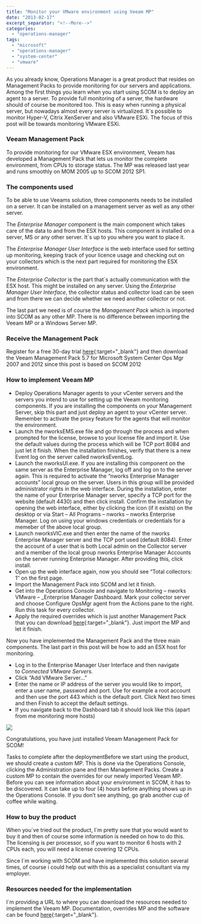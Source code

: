 ```yaml
---
title: "Monitor your VMware environment using Veeam MP"
date: "2013-02-17"
excerpt_separator: "<!--More-->"
categories: 
  - "operations-manager"
tags: 
  - "microsoft"
  - "operations-manager"
  - "system-center"
  - "vmware"
---
```


As you already know, Operations Manager is a great product that resides on Management Packs to provide monitoring for our servers and applications. Among the first things you learn when you start using SCOM is to deploy an agent to a server. To provide full monitoring of a server, the hardware should of course be monitored too. This is easy when running a physical server, but nowadays almost every server is virtualized. It´s possible to monitor Hyper-V, Citrix XenServer and also VMware ESXi. The focus of this post will be towards monitoring VMware ESXi.
<!--More-->
### Veeam Management Pack

To provide monitoring for our VMware ESX environment, Veeam has developed a Management Pack that lets us monitor the complete environment, from CPUs to storage status. The MP was released last year and runs smoothly on MOM 2005 up to SCOM 2012 SP1.

### The components used

To be able to use Veeams solution, three components needs to be installed on a server. It can be installed on a management server as well as any other server.

The _Enterprise Manager_ component is the main component which takes care of the data to and from the ESX hosts. This component is installed on a server, MS or any other server. It´s up to you where you want to place it.

The _Enterprise Manager User Interface_ is the web interface used for setting up monitoring, keeping track of your licence usage and checking out on your collectors which is the next part required for monitoring the ESX environment.

The _Enterprise Collector_ is the part that´s actually communication with the ESX host. This might be installed on any server. Using the _Enterprise Manager User Interface_, the collector status and collector load can be seen and from there we can decide whether we need another collector or not.

The last part we need is of course the _Management Pack_ which is imported into SCOM as any other MP. There is no difference between importing the Veeam MP or a Windows Server MP.

### Receive the Management Pack

Register for a free 30-day trial [here](http://www.veeam.com/vmware-microsoft-esx-monitoring.html?ad=menu){:target="_blank"} and then download the Veeam Management Pack 5.7 for Microsoft System Center Ops Mgr 2007 and 2012 since this post is based on SCOM 2012

### How to implement Veeam MP

- Deploy Operations Manager agents to your vCenter servers and the servers you intend to use for setting up the Veeam monitoring components. If you are installing the components on your Management Server, skip this part and just deploy an agent to your vCenter server. Remember to activate the proxy feature for the agents that will monitor the environment.
- Launch the nworksEMS.exe file and go through the process and when prompted for the license, browse to your license file and import it. Use the default values during the process which will be TCP port 8084 and just let it finish. When the installation finishes, verify that there is a new Event log on the server called nworksEventLog.
- Launch the nworksUI.exe. If you are installing this component on the same server as the Enterprise Manager, log off and log on to the server again. This is required to activate the “nworks Enterprise Manager accounts” local group on the server. Users in this group will be provided administrator rights in the web interface. During the installation, enter the name of your Enterprise Manager server, specify a TCP port for the website (default 4430) and then click install. Confirm the installation by opening the web interface, either by clicking the icon (if it exists) on the desktop or via Start – All Programs – nworks – nworks Enterprise Manager. Log on using your windows credentials or credentials for a memeber of the above local group.
- Launch nworksVIC.exe and then enter the name of the nworks Enterprise Manager server and the TCP port used (default 8084). Enter the account of a user that is both Local admin on the Collector server and a member of the local group nworks Enterprise Manager Accounts on the server running Enterprise Manager. After providing this, click install.
- Open up the web interface again, now you should see “Total collectors: 1″ on the first page.
- Import the Management Pack into SCOM and let it finish.
- Get into the Operations Console and navigate to Monitoring – nworks VMware – \_Enterprise Manager Dashboard. Mark your collector server and choose Configure OpsMgr agent from the Actions pane to the right. Run this task for every collector.
- Apply the required overrides which is just another Management Pack that you can download [here](http://www.veeam.com/mp_resource_kit_5.7.0.1054_td.zip){:target="_blank"}. Just import the MP and let it finish.

Now you have implemented the Management Pack and the three main components. The last part in this post will be how to add an ESX host for monitoring.

- Log in to the Enterprise Manager User Interface and then navigate to _Connected VMware Servers._
- Click “Add VMware Server…”
- Enter the name or IP address of the server you would like to import, enter a user name, password and port. Use for example a root account and then use the port 443 which is the default port. Click Next two times and then Finish to accept the default settings.
- If you navigate back to the Dashboard tab it should look like this (apart from me monitoring more hosts)

![](https://blog.orneling.se/assets/images/2013/02/ENTUI.png)

Congratulations, you have just installed Veeam Management Pack for SCOM!

Tasks to complete after the deploymentBefore we start using the product, we should create a custom MP. This is done via the Operations Console, clicking the Administration pane and then Management Packs. Create a custom MP to contain the overrides for our newly imported Veeam MP. Before you can see information about your environment in SCOM, it has to be discovered. It can take up to four (4) hours before anything shows up in the Operations Console. If you don’t see anything, go grab another cup of coffee while waiting.

### How to buy the product

When you´ve tried out the product, I´m pretty sure that you would want to buy it and then of course some information is needed on how to do this. The licensing is per processor, so if you want to monitor 6 hosts with 2 CPUs each, you will need a license covering 12 CPUs.

Since I´m working with SCOM and have implemented this solution several times, of course i could help out with this as a specialist consultant via my employer.

### Resources needed for the implementation

I´m providing a URL to where you can download the resources needed to implement the Veeam MP. Documentation, overrides MP and the software can be found [here](http://www.veeam.com/vmware-microsoft-esx-monitoring/resources.html){:target="_blank"}.
